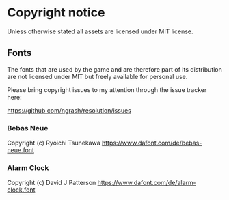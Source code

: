 # Copyright notice
Unless otherwise stated all assets are licensed under MIT license.

## Fonts

The fonts that are used by the game and are therefore part of its distribution
are not licensed under MIT but freely available for personal use.

Please bring copyright issues to my attention through the issue tracker here:

  https://github.com/ngrash/resolution/issues

### Bebas Neue
Copyright (c) Ryoichi Tsunekawa https://www.dafont.com/de/bebas-neue.font

### Alarm Clock
Copyright (c) David J Patterson https://www.dafont.com/de/alarm-clock.font

